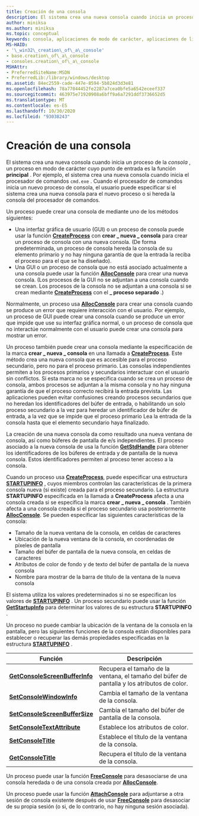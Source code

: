 ```yaml
---
title: Creación de una consola
description: El sistema crea una nueva consola cuando inicia un proceso de la consola, un proceso en modo de carácter cuyo punto de entrada es la función principal.
author: miniksa
ms.author: miniksa
ms.topic: conceptual
keywords: consola, aplicaciones de modo de carácter, aplicaciones de línea de comandos, aplicaciones de terminal, API de consola
MS-HAID:
- '\_win32\_creation\_of\_a\_console'
- base.creation\_of\_a\_console
- consoles.creation\_of\_a\_console
MSHAttr:
- PreferredSiteName:MSDN
- PreferredLib:/library/windows/desktop
ms.assetid: 84ec2559-cade-447e-8594-5b824d3d3e81
ms.openlocfilehash: 78a77044452fe2287a7cea0bfe5a6542eceef337
ms.sourcegitcommit: 463975e71920908a6bff9a6a7291ddf3736652d5
ms.translationtype: MT
ms.contentlocale: es-ES
ms.lasthandoff: 10/30/2020
ms.locfileid: "93038243"
---
```

# <a name="creation-of-a-console"></a>Creación de una consola

El sistema crea una nueva consola cuando inicia un proceso de la *consola* , un proceso en modo de carácter cuyo punto de entrada es la función **principal** . Por ejemplo, el sistema crea una nueva consola cuando inicia el procesador de comandos `cmd.exe` . Cuando el procesador de comandos inicia un nuevo proceso de consola, el usuario puede especificar si el sistema crea una nueva consola para el nuevo proceso o si hereda la consola del procesador de comandos.

Un proceso puede crear una consola de mediante uno de los métodos siguientes:

- Una interfaz gráfica de usuario (GUI) o un proceso de consola puede usar la función [**CreateProcess**](https://msdn.microsoft.com/library/windows/desktop/ms682425) con **crear \_ nueva \_ consola** para crear un proceso de consola con una nueva consola. (De forma predeterminada, un proceso de consola hereda la consola de su elemento primario y no hay ninguna garantía de que la entrada la reciba el proceso para el que se ha diseñado).
- Una GUI o un proceso de consola que no está asociado actualmente a una consola puede usar la función [**AllocConsole**](allocconsole.md) para crear una nueva consola. (Los procesos de la GUI no se adjuntan a una consola cuando se crean. Los procesos de la consola no se adjuntan a una consola si se crean mediante [**CreateProcess**](https://msdn.microsoft.com/library/windows/desktop/ms682425) con el **\_ proceso separado** .)

Normalmente, un proceso usa [**AllocConsole**](allocconsole.md) para crear una consola cuando se produce un error que requiere interacción con el usuario. Por ejemplo, un proceso de GUI puede crear una consola cuando se produce un error que impide que use su interfaz gráfica normal, o un proceso de consola que no interactúe normalmente con el usuario puede crear una consola para mostrar un error.

Un proceso también puede crear una consola mediante la especificación de la marca **crear \_ nueva \_ consola** en una llamada a [**CreateProcess**](https://msdn.microsoft.com/library/windows/desktop/ms682425). Este método crea una nueva consola que es accesible para el proceso secundario, pero no para el proceso primario. Las consolas independientes permiten a los procesos primarios y secundarios interactuar con el usuario sin conflictos. Si esta marca no se especifica cuando se crea un proceso de consola, ambos procesos se adjuntan a la misma consola y no hay ninguna garantía de que el proceso correcto recibirá la entrada prevista. Las aplicaciones pueden evitar confusiones creando procesos secundarios que no heredan los identificadores del búfer de entrada, o habilitando un solo proceso secundario a la vez para heredar un identificador de búfer de entrada, a la vez que se impide que el proceso primario Lea la entrada de la consola hasta que el elemento secundario haya finalizado.

La creación de una nueva consola da como resultado una nueva ventana de consola, así como búferes de pantalla de e/s independientes. El proceso asociado a la nueva consola de usa la función [**GetStdHandle**](getstdhandle.md) para obtener los identificadores de los búferes de entrada y de pantalla de la nueva consola. Estos identificadores permiten al proceso tener acceso a la consola.

Cuando un proceso usa [**CreateProcess**](https://msdn.microsoft.com/library/windows/desktop/ms682425), puede especificar una estructura [**STARTUPINFO**](https://msdn.microsoft.com/library/windows/desktop/ms686331) , cuyos miembros controlan las características de la primera consola nueva (si existe) creada para el proceso secundario. La estructura **STARTUPINFO** especificada en la llamada a **CreateProcess** afecta a una consola creada si se especifica la marca **crear \_ nueva \_ consola** . También afecta a una consola creada si el proceso secundario usa posteriormente [**AllocConsole**](allocconsole.md). Se pueden especificar las siguientes características de la consola:

- Tamaño de la nueva ventana de la consola, en celdas de caracteres
- Ubicación de la nueva ventana de la consola, en coordenadas de píxeles de pantalla
- Tamaño del búfer de pantalla de la nueva consola, en celdas de caracteres
- Atributos de color de fondo y de texto del búfer de pantalla de la nueva consola
- Nombre para mostrar de la barra de título de la ventana de la nueva consola

El sistema utiliza los valores predeterminados si no se especifican los valores de [**STARTUPINFO**](https://msdn.microsoft.com/library/windows/desktop/ms686331) . Un proceso secundario puede usar la función [**GetStartupInfo**](https://msdn.microsoft.com/library/windows/desktop/ms683230) para determinar los valores de su estructura **STARTUPINFO** .

Un proceso no puede cambiar la ubicación de la ventana de la consola en la pantalla, pero las siguientes funciones de la consola están disponibles para establecer o recuperar las demás propiedades especificadas en la estructura [**STARTUPINFO**](https://msdn.microsoft.com/library/windows/desktop/ms686331) .

| Función | Descripción |
|-|-|
| [**GetConsoleScreenBufferInfo**](getconsolescreenbufferinfo.md) | Recupera el tamaño de la ventana, el tamaño del búfer de pantalla y los atributos de color. |
| [**SetConsoleWindowInfo**](setconsolewindowinfo.md)  | Cambia el tamaño de la ventana de la consola.  |
| [**SetConsoleScreenBufferSize**](setconsolescreenbuffersize.md) | Cambia el tamaño del búfer de pantalla de la consola. |
| [**SetConsoleTextAttribute**](setconsoletextattribute.md) | Establece los atributos de color.  |
| [**SetConsoleTitle**](setconsoletitle.md)  | Establece el título de la ventana de la consola. |
| [**GetConsoleTitle**](getconsoletitle.md)  | Recupera el título de la ventana de la consola.  |

Un proceso puede usar la función [**FreeConsole**](freeconsole.md) para desasociarse de una consola heredada o de una consola creada por [**AllocConsole**](allocconsole.md).

Un proceso puede usar la función [**AttachConsole**](attachconsole.md) para adjuntarse a otra sesión de consola existente después de usar [**FreeConsole**](freeconsole.md) para desasociar de su propia sesión (o si, de lo contrario, no hay ninguna sesión asociada).
